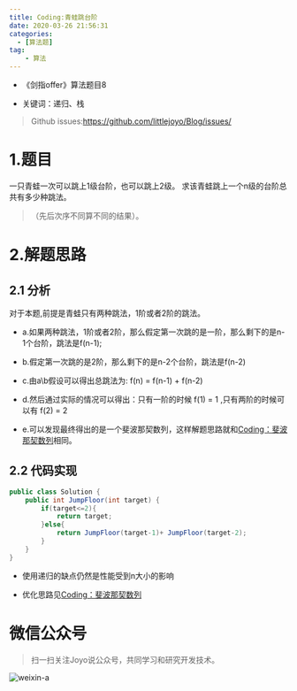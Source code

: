 ```yaml
---
title: Coding:青蛙跳台阶
date: 2020-03-26 21:56:31
categories:
  - [算法题]
tag:
    - 算法
---
```


- 《剑指offer》算法题目8

- 关键词：递归、栈

<!-- more -->

> Github issues:https://github.com/littlejoyo/Blog/issues/

# 1.题目

一只青蛙一次可以跳上1级台阶，也可以跳上2级。
求该青蛙跳上一个n级的台阶总共有多少种跳法。

> （先后次序不同算不同的结果）。

# 2.解题思路

## 2.1 分析

对于本题,前提是青蛙只有两种跳法，1阶或者2阶的跳法。

- a.如果两种跳法，1阶或者2阶，那么假定第一次跳的是一阶，那么剩下的是n-1个台阶，跳法是f(n-1);

- b.假定第一次跳的是2阶，那么剩下的是n-2个台阶，跳法是f(n-2)

- c.由a\b假设可以得出总跳法为: f(n) = f(n-1) + f(n-2) 

- d.然后通过实际的情况可以得出：只有一阶的时候 f(1) = 1 ,只有两阶的时候可以有 f(2) = 2

- e.可以发现最终得出的是一个斐波那契数列，这样解题思路就和[Coding：斐波那契数列](http://joyohub.com/2020/03/25/coding/coding-7/)相同。

## 2.2 代码实现

```java
public class Solution {
    public int JumpFloor(int target) {
        if(target<=2){
            return target;
        }else{
            return JumpFloor(target-1)+ JumpFloor(target-2);
        }    
    }
}
```

- 使用递归的缺点仍然是性能受到n大小的影响

- 优化思路见[Coding：斐波那契数列](http://joyohub.com/2020/03/25/coding/coding-7/)


# 微信公众号

> 扫一扫关注Joyo说公众号，共同学习和研究开发技术。

![weixin-a](https://i.loli.net/2020/01/11/HQT8NMsmDhIkXZv.png)